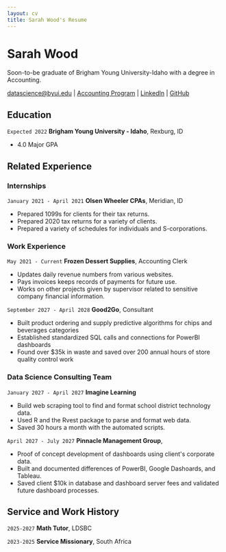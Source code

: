 ```yaml
---
layout: cv
title: Sarah Wood's Resume
---
```

# Sarah Wood
Soon-to-be graduate of Brigham Young University-Idaho with a degree in Accounting.

<div id="webaddress">
<a href="woo17005@byui.edu">datascience@byui.edu</a>
| <a href="https://byuidatascience.github.io/development.html">Accounting Program</a>
| <a href="https://www.linkedin.com/groups/13537407/">LinkedIn</a>
| <a href="https://github.com/byuids-resumes">GitHub</a>
</div>

<!-- https://www.monique.tech/the-art-of-markdown -->

## Education
`Expected 2022`
__Brigham Young University - Idaho__, Rexburg, ID

- 4.0 Major GPA


## Related Experience

### Internships

`January 2021 - April 2021`
__Olsen Wheeler CPAs__, Meridian, ID

- Prepared 1099s for clients for their tax returns.  
- Prepared 2020 tax returns for a variety of clients.
- Prepared a variety of schedules for individuals and S-corporations.

### Work Experience

`May 2021 - Current`
__Frozen Dessert Supplies__, Accounting Clerk

- Updates daily revenue numbers from various websites.
- Pays invoices keeps records of payments for future use. 
- Works on other projects given by supervisor related to sensitive company financial information.

`September 2027 - April 2028`
__Good2Go__, Consultant

- Built product ordering and supply predictive algorithms for chips and beverages categories
- Established standardized SQL calls and connections for PowerBI dashboards
- Found over $35k in waste and saved over 200 annual hours of store quality control work 

### Data Science Consulting Team

`January 2027 - April 2027`
__Imagine Learning__

- Build web scraping tool to find and format school district technology data.
- Used R and the Rvest package to parse and format web data.
- Saved 30 hours a month with the automated scripts.

`April 2027 - July 2027`
__Pinnacle Management Group__, 

- Proof of concept development of dashboards using client's corporate data.
- Built and documented differences of PowerBI, Google Dashoards, and Tableau.
- Saved client $10k in database and dashboard server fees and validated future dashboard processes.


## Service and Work History

`2025-2027`
__Math Tutor__, LDSBC


`2023-2025`
__Service Missionary__, South Africa



<!-- ### Footer

Last updated: May 2013 -->


